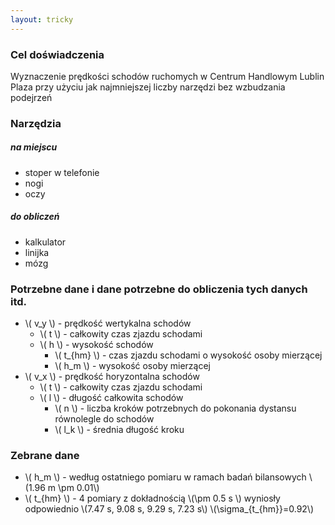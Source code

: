 ```yaml
---
layout: tricky
---
```

### Cel doświadczenia

Wyznaczenie prędkości schodów ruchomych w Centrum Handlowym Lublin Plaza przy użyciu jak najmniejszej liczby narzędzi bez wzbudzania podejrzeń

### Narzędzia

##### na miejscu

- stoper w telefonie
- nogi
- oczy

##### do obliczeń

- kalkulator
- linijka
- mózg

### Potrzebne dane i dane potrzebne do obliczenia tych danych itd.

- \\( v_y \\) - prędkość wertykalna schodów
  - \\( t \\) - całkowity czas zjazdu schodami
  - \\( h \\) - wysokość schodów
    - \\( t_{hm} \\) - czas zjazdu schodami o wysokość osoby mierzącej
    - \\( h_m \\) - wysokość osoby mierzącej
- \\( v_x \\) - prędkość horyzontalna schodów
  - \\( t \\) - całkowity czas zjazdu schodami
  - \\( l \\) - długość całkowita schodów
    - \\( n \\) - liczba kroków potrzebnych do pokonania dystansu równolegle do schodów
    - \\( l_k \\) - średnia długość kroku

### Zebrane dane

- \\( h_m \\) - według ostatniego pomiaru w ramach badań bilansowych \\(1.96 m \pm 0.01\\)
- \\( t\_{hm} \\) - 4 pomiary z dokładnością \\(\pm 0.5 s \\) wyniosły odpowiednio \\(7.47 s, 9.08 s, 9.29 s, 7.23 s\\) \\(\sigma\_{t_{hm}}=0.92\\)
